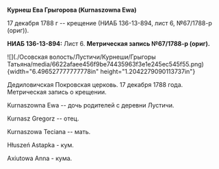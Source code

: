 **Курнеш Ева Грыгорова (Kurnaszowna Ewa)**

17 декабря 1788 г -- крещение (НИАБ 136-13-894, лист 6, №67/1788-р
(ориг)).

**НИАБ 136-13-894:** Лист 6. **Метрическая запись №67/1788-р (ориг).**

![](./Осовская волость/Лустичи/Курнеши/Грыгоры Татьяна/media/6622afaee456f9be74435963f3e1e245ec545f55.png){width="6.496527777777778in"
height="1.2042279090113737in"}

Дедиловичская Покровская церковь. 17 декабря 1788 года. Метрическая
запись о крещении.

Kurnaszowna Ewa -- дочь родителей с деревни Лустичи.

Kurnasz Gregorz -- отец.

Kurnaszowa Teciana -- мать.

Hłuszeń Astapka - кум.

Axiutowa Anna - кума.
